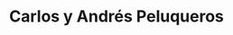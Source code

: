 ---
title: "Carlos y Andrés Peluqueros"
url: /mostoles/carlos-y-andres-peluqueros-paseo-de-goya/
shop: peluquería
---